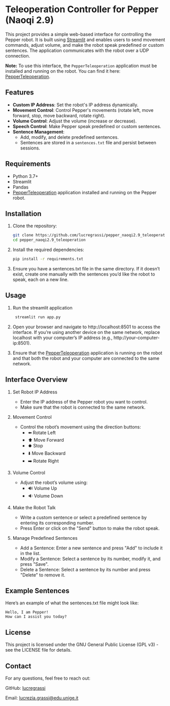 # Teleoperation Controller for Pepper (Naoqi 2.9)

This project provides a simple web-based interface for controlling the Pepper robot. It is built using [Streamlit](https://streamlit.io/) and enables users to send movement commands, adjust volume, and make the robot speak predefined or custom sentences. The application communicates with the robot over a UDP connection.

**Note:** To use this interface, the `PepperTeleoperation` application must be installed and running on the robot. You can find it here: [PepperTeleoperation](https://github.com/lucregrassi/PepperTeleoperation).

## Features

- **Custom IP Address**: Set the robot's IP address dynamically.
- **Movement Control**: Control Pepper's movements (rotate left, move forward, stop, move backward, rotate right).
- **Volume Control**: Adjust the volume (increase or decrease).
- **Speech Control**: Make Pepper speak predefined or custom sentences.
- **Sentence Management**: 
  - Add, modify, and delete predefined sentences.
  - Sentences are stored in a `sentences.txt` file and persist between sessions.

## Requirements

- Python 3.7+
- Streamlit
- Pandas
- [PepperTeleoperation](https://github.com/lucregrassi/PepperTeleoperation) application installed and running on the Pepper robot.

## Installation

1. Clone the repository:

   ```bash
   git clone https://github.com/lucregrassi/pepper_naoqi2.9_teleoperation
   cd pepper_naoqi2.9_teleoperation
   ```
   
2. Install the required dependencies:
   
    ```bash
    pip install -r requirements.txt
    ```

3. Ensure you have a sentences.txt file in the same directory. If it doesn’t exist, create one manually with the sentences you’d like the robot to speak, each on a new line.

## Usage 
1. Run the streamlit application

    ```bash
     streamlit run app.py
     ```
2.	Open your browser and navigate to http://localhost:8501 to access the interface. If you’re using another device on the same network, replace localhost with your computer’s IP address (e.g., http://your-computer-ip:8501).
3.	Ensure that the [PepperTeleoperation](https://github.com/lucregrassi/PepperTeleoperation) application is running on the robot and that both the robot and your computer are connected to the same network.

## Interface Overview

1. Set Robot IP Address
	 *	Enter the IP address of the Pepper robot you want to control.
   * Make sure that the robot is connected to the same network.

3. Movement Control
    *	Control the robot’s movement using the direction buttons:
	     - ⬅️ Rotate Left
	     - ⬆️ Move Forward
	     - ⏺️ Stop
	     - ⬇️ Move Backward
	     - ➡️ Rotate Right

4. Volume Control
	*	Adjust the robot’s volume using:
	    *	🔊 Volume Up
	    *	🔉 Volume Down

5. Make the Robot Talk
    * Write a custom sentence or select a predefined sentence by entering its corresponding number.
    * Press Enter or click on the "Send" button to make the robot speak.

6. Manage Predefined Sentences
    * Add a Sentence: Enter a new sentence and press "Add" to include it in the list.
    * Modify a Sentence: Select a sentence by its number, modify it, and press "Save".
    * Delete a Sentence: Select a sentence by its number and press "Delete" to remove it.

## Example Sentences
Here’s an example of what the sentences.txt file might look like:
  ```
  Hello, I am Pepper!
  How can I assist you today?
  ```

## License

This project is licensed under the GNU General Public License (GPL v3) - see the LICENSE file for details.

## Contact

For any questions, feel free to reach out:

GitHub: [lucregrassi](https://github.com/lucregrassi)

Email: lucrezia.grassi@edu.unige.it
   
